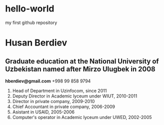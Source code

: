 # hello-world
my first github repository
<h1>Husan Berdiev</h1>
<h2>Graduate education at the National University of Uzbekistan named after Mirzo Ulugbek in 2008</h2>
<b>hberdiev@gmail.com</b>
+998 99 858 9794
<ol>
  <li>Head of Department in Uzinfocom, since 2011</li>
  <li>Deputy Director in Academic lyceum under WIUT, 2010-2011</li>  
  <li>Director in private company, 2009-2010</li>
  <li>Chief Accountant in private company, 2006-2009</li>
  <li>Asistant in USAID, 2005-2006</li>
  <li>Computer's operator in Academic lyceum under UWED, 2002-2005</li>
</ol>
